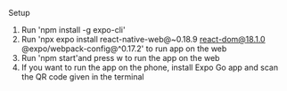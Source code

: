 Setup

1. Run 'npm install -g expo-cli'
2. Run 'npx expo install react-native-web@~0.18.9 react-dom@18.1.0 @expo/webpack-config@^0.17.2' to run app on the web
3. Run 'npm start'and press w to run the app on the web
4. If you want to run the app on the phone, install Expo Go app and scan the QR code given in the terminal
